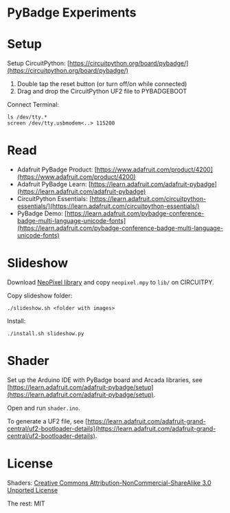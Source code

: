 # PyBadge Experiments

# Setup

Setup CircuitPython: [https://circuitpython.org/board/pybadge/](https://circuitpython.org/board/pybadge/)

1. Double tap the reset button (or turn off/on while connected)
2. Drag and drop the CircuitPython UF2 file to PYBADGEBOOT

Connect Terminal:

    ls /dev/tty.*
    screen /dev/tty.usbmodem<..> 115200

# Read

* Adafruit PyBadge Product: [https://www.adafruit.com/product/4200](https://www.adafruit.com/product/4200)
* Adafruit PyBadge Learn: [https://learn.adafruit.com/adafruit-pybadge](https://learn.adafruit.com/adafruit-pybadge)
* CircuitPython Essentials: [https://learn.adafruit.com/circuitpython-essentials/](https://learn.adafruit.com/circuitpython-essentials/)
* PyBadge Demo: [https://learn.adafruit.com/pybadge-conference-badge-multi-language-unicode-fonts](https://learn.adafruit.com/pybadge-conference-badge-multi-language-unicode-fonts)


# Slideshow

Download [NeoPixel library](https://github.com/adafruit/Adafruit_CircuitPython_NeoPixel/releases) and copy `neopixel.mpy` to `lib/` on CIRCUITPY.

Copy slideshow folder:

    ./slideshow.sh <folder with images>

Install:

    ./install.sh slideshow.py


# Shader

Set up the Arduino IDE with PyBadge board and Arcada libraries, see [https://learn.adafruit.com/adafruit-pybadge/setup](https://learn.adafruit.com/adafruit-pybadge/setup).

Open and run `shader.ino`.

To generate a UF2 file, see [https://learn.adafruit.com/adafruit-grand-central/uf2-bootloader-details](https://learn.adafruit.com/adafruit-grand-central/uf2-bootloader-details).

# License

Shaders: [Creative Commons Attribution-NonCommercial-ShareAlike 3.0 Unported License](https://creativecommons.org/licenses/by-nc-sa/3.0/deed.en_US)

The rest: MIT
